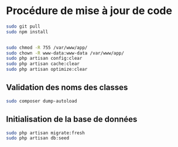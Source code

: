 # Procédure de mise à jour de code 


````bash
sudo git pull
sudo npm install


sudo chmod -R 755 /var/www/app/
sudo chown -R www-data:www-data /var/www/app/
sudo php artisan config:clear
sudo php artisan cache:clear
sudo php artisan optimize:clear
````

## Validation des noms des classes

````bash
sudo composer dump-autoload
````


## Initialisation de la base de données
````bash
sudo php artisan migrate:fresh
sudo php artisan db:seed
````